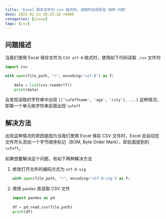 ```yaml
---
title: 'Excel 保存文件为 csv 格式时，读取时出现存在 BOM 问题'
date: 2025-02-23 20:25:18 +0800
categories: [issue]
tags: [csv]
---
```


## 问题描述

当我们使用 Excel 保存文件为 `CSV utf-8` 格式时，使用如下代码读取 `.csv` 文件时

```python
import csv

with open(file_path, "r", encoding='utf-8') as f:
    
    data = list(csv.reader(f))
    print(data)
```

会发现读取的字符串中出现 `[['\ufeffname', 'age', 'city'], ...]` 这种情况，即第一个单元格字符串前面出现 `\ufeff`

## 解决方法

出现这种情况的原因是因为当我们使用 Excel 保存 CSV 文件时，Excel 会自动在文件开头添加一个字节顺序标记（BOM, Byte Order Mark），即前面提到的 `\ufeff`。

如果想要解决这个问题，有如下两种解决方法

1. 修改打开文件的编码方式为 `utf-8-sig`

   ```python
   with open(file_path, "r", encoding='utf-8-sig') as f:
   ```

2. 使用 `pandas` 库读取 CSV 文件

   ```python
   import pandas as pd
    
   df = pd.read_csv(file_path)
   print(df)
   ```

